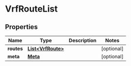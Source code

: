 

# VrfRouteList


## Properties

| Name | Type | Description | Notes |
|------------ | ------------- | ------------- | -------------|
|**routes** | [**List&lt;VrfRoute&gt;**](VrfRoute.md) |  |  [optional] |
|**meta** | [**Meta**](Meta.md) |  |  [optional] |



